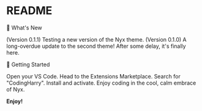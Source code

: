# README

🌟 What's New

(Version 0.1.1)
Testing a new version of the Nyx theme.
(Version 0.1.0)
A long-overdue update to the second theme! After some delay, it's finally here.

🚀 Getting Started

Open your VS Code.
Head to the Extensions Marketplace.
Search for "CodingHarry".
Install and activate.
Enjoy coding in the cool, calm embrace of Nyx.

**Enjoy!**
